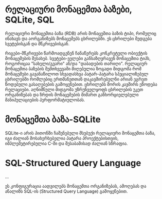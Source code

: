 # **რელაციური მონაცემთა ბაზები, SQLite, SQL**
რელაციური მონაცემთა ბაზა (RDB) არის მონაცემთა ბაზის ტიპი, რომელიც ინახავს და აორგანიზებს მონაცემებს ცხრილებში. ეს ცხრილები შედგება სვეტებისგან და მწკრივებისგან.

რიგები-მწკრივები წარმოადგენენ ჩანაწერებს კონკრეტული ობიექტის მონაცემების შესახებ.
სვეტები-ველები განსაზღვრავენ მონაცემთა ტიპს, როგორიცაა "სახელი/გვარი" ან/და "დაბადების თარიღი".
რელაციურ მონაცემთა ბაზების შემთხვევაში მიღებულია ზოგადი მიდგომა რომ მონაცემები გავანაწილოთ სხვადასხვა პატარ-პატარა სპეციალიზებულ ცხრილებში რომლებიც ერთმანეთთან დაკავშირებულნი არიან ეგრეთ წოდებული გასაღებების გამოყენებით. 
ცხრილებს შორის კავშირს ეწოდება რელაციები.
აღნიშნული მიდგომა უზრუნველყოფს ცხრილების უკეთ ორგანიზებას და ზრდის მონაცემების მიმართ განხორციელებული მანიპულაციების პერფორმატიულობას.

# **მონაცემთა ბაზა-SQLite**
SQLite-ი არის პითონში ჩაშენებული მსუბუქი რელაციური მონაცემთა ბაზა, იგი ძალიან მოსახერხებელია პატარა პროექტებისთვის, იმპლემეტირებულია C-ში და შესაბამისად ძალიან სწრაფია.

# **SQL-Structured Query Language**
...


ეს კონფიგურაცია აადვილებს მონაცემთა ორგანიზებას, ამოღებას და ანალიზს SQL-ის (Structured Query Language) გამოყენებით.

